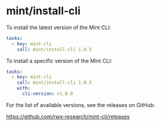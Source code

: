 # mint/install-cli

To install the latest version of the Mint CLI:

```yaml
tasks:
  - key: mint-cli
    call: mint/install-cli 1.0.5
```

To install a specific version of the Mint CLI:

```yaml
tasks:
  - key: mint-cli
    call: mint/install-cli 1.0.5
    with:
      cli-version: v1.0.0
```

For the list of available versions, see the releases on GitHub:

https://github.com/rwx-research/mint-cli/releases
